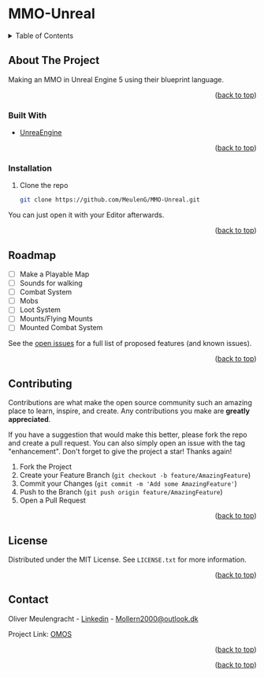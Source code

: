 # MMO-Unreal

<div id="top"></div>

<details>
  <summary>Table of Contents</summary>
  <ol>
    <li>
      <a href="#about-the-project">About The Project</a>
      <ul>
        <li><a href="#built-with">Built With</a></li>
      </ul>
    </li>
    <li>
      <a href="#getting-started">Getting Started</a>
      <ul>
        <li><a href="#prerequisites">Prerequisites</a></li>
        <li><a href="#installation">Installation</a></li>
      </ul>
    </li>
    <li><a href="#roadmap">Roadmap</a></li>
    <li><a href="#contributing">Contributing</a></li>
    <li><a href="#license">License</a></li>
    <li><a href="#contact">Contact</a></li>
  </ol>
</details>



<!-- ABOUT THE PROJECT -->
## About The Project


Making an MMO in Unreal Engine 5 using their blueprint language.


<p align="right">(<a href="#top">back to top</a>)</p>



### Built With


* [UnreaEngine](https://www.unrealengine.com/en-US/)
<p align="right">(<a href="#top">back to top</a>)</p>



### Installation

1. Clone the repo
   ```sh
   git clone https://github.com/MeulenG/MMO-Unreal.git
   ```
You can just open it with your Editor afterwards.

<p align="right">(<a href="#top">back to top</a>)</p>



<!-- ROADMAP -->
## Roadmap

- [ ] Make a Playable Map
- [ ] Sounds for walking
- [ ] Combat System
- [ ] Mobs
- [ ] Loot System
- [ ] Mounts/Flying Mounts
- [ ] Mounted Combat System

See the [open issues](https://github.com/MeulenG/MMO-Unreal/issues) for a full list of proposed features (and known issues).

<p align="right">(<a href="#top">back to top</a>)</p>



<!-- CONTRIBUTING -->
## Contributing

Contributions are what make the open source community such an amazing place to learn, inspire, and create. Any contributions you make are **greatly appreciated**.

If you have a suggestion that would make this better, please fork the repo and create a pull request. You can also simply open an issue with the tag "enhancement".
Don't forget to give the project a star! Thanks again!

1. Fork the Project
2. Create your Feature Branch (`git checkout -b feature/AmazingFeature`)
3. Commit your Changes (`git commit -m 'Add some AmazingFeature'`)
4. Push to the Branch (`git push origin feature/AmazingFeature`)
5. Open a Pull Request

<p align="right">(<a href="#top">back to top</a>)</p>



<!-- LICENSE -->
## License

Distributed under the MIT License. See `LICENSE.txt` for more information.

<p align="right">(<a href="#top">back to top</a>)</p>



<!-- CONTACT -->
## Contact

Oliver Meulengracht - [Linkedin](https://www.linkedin.com/in/olivermeulengracht/) - Mollern2000@outlook.dk

Project Link: [OMOS](https://github.com/MeulenG/MMO-Unreal.git)

<p align="right">(<a href="#top">back to top</a>)</p>

<p align="right">(<a href="#top">back to top</a>)</p>